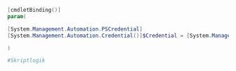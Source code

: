 ﻿```powershell
[cmdletBinding()]
param(

[System.Management.Automation.PSCredential]
[System.Management.Automation.Credential()]$Credential = [System.Management.Automation.PSCredential]::Empty

)

#Skriptlogik 
```